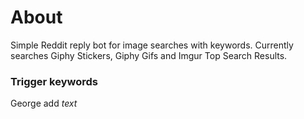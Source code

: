 # About

Simple Reddit reply bot for image searches with keywords.
Currently searches Giphy Stickers, Giphy Gifs and Imgur Top Search Results.

### Trigger keywords

George add *text*


